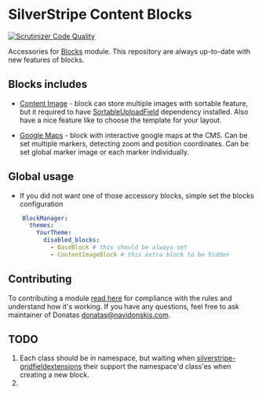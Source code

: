 # SilverStripe Content Blocks

[![Scrutinizer Code Quality](https://scrutinizer-ci.com/g/Pixelneat/silverstripe-content-blocks/badges/quality-score.png?b=master)](https://scrutinizer-ci.com/g/Pixelneat/silverstripe-content-blocks/?branch=master)

Accessories for [Blocks](https://github.com/sheadawson/silverstripe-blocks) module. This repository are always up-to-date with new features of blocks. 

## Blocks includes

* [Content Image](docs/CONTENT_IMAGE_BLOCK.md) - block can store multiple images with sortable feature, but it required to have [SortableUploadField](https://github.com/bummzack/sortablefile) dependency installed. Also have a nice feature like to choose the template for your layout.

* [Google Maps](docs/GOOGLE_MAPS_BLOCK.md) - block with interactive google maps at the CMS. Can be set multiple markers, detecting zoom and position coordinates. Can be set global marker image or each marker individually.

## Global usage

* If you did not want one of those accessory blocks, simple set the blocks configuration

```yaml
    BlockManager:
      themes:
        YourTheme:
          disabled_blocks:
            - BaseBlock # this should be always set
            - ContentImageBlock # this extra block to be hidden
```

## Contributing

To contributing a module [read here](docs/CONTRIBUTING.md) for compliance with the rules and understand how it's working. If you have any questions, feel free to ask maintainer of Donatas <donatas@navidonskis.com>.

## TODO

 1. Each class should be in namespace, but waiting when [silverstripe-gridfieldextensions](https://github.com/silverstripe-australia/silverstripe-gridfieldextensions) their support the namespace'd class'es when creating a new block.
 2. 